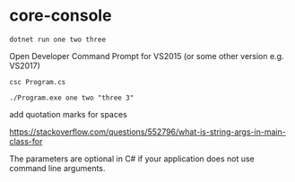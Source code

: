 # core-console

`dotnet run one two three`

Open Developer Command Prompt for VS2015 (or some other version e.g. VS2017)

`csc Program.cs`

`./Program.exe one two "three 3"`

add quotation marks for spaces

https://stackoverflow.com/questions/552796/what-is-string-args-in-main-class-for

The parameters are optional in C# if your application does not use command line arguments.
